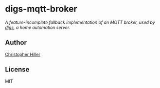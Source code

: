 # digs-mqtt-broker

*A feature-incomplete fallback implementation of an MQTT broker, used by [digs](https://github.com/digsjs/digs), a home automation server.*

## Author

[Christopher Hiller](http://boneskull.com)

## License

MIT

